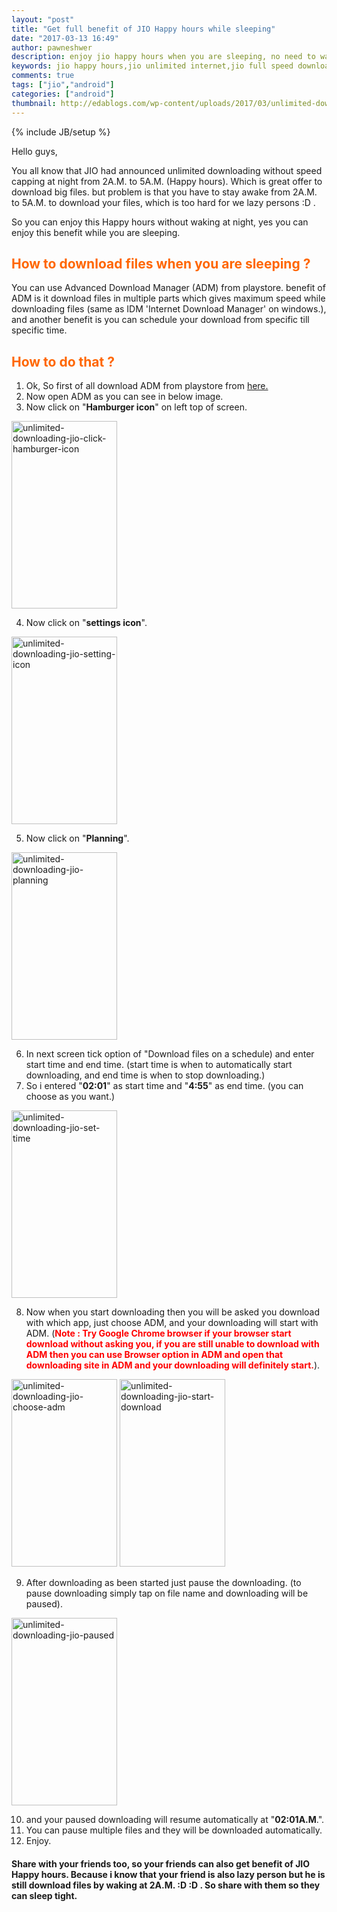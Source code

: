```yaml
---
layout: "post"
title: "Get full benefit of JIO Happy hours while sleeping"
date: "2017-03-13 16:49"
author: pawneshwer
description: enjoy jio happy hours when you are sleeping, no need to wake at night to download files with jio happy hours, get full speed and unlimited downloading jio
keywords: jio happy hours,jio unlimited internet,jio full speed download,auto download.
comments: true
tags: ["jio","android"]
categories: ["android"]
thumbnail: http://edablogs.com/wp-content/uploads/2017/03/unlimited-downloading-jio-thumb.jpg
---
```


{% include JB/setup %}

Hello guys,

You all know that JIO had announced unlimited downloading without speed capping at night from 2A.M. to 5A.M. (Happy hours). Which is great offer to download big files. but problem is that you have to stay awake from 2A.M. to 5A.M. to download your files, which is too hard for we lazy persons :D .

So you can enjoy this Happy hours without waking at night, yes you can enjoy this benefit while you are sleeping.
<h2><span style="color: #ff6600;">How to download files when you are sleeping ?</span></h2>
You can use Advanced Download Manager (ADM) from playstore. benefit of ADM is it download files in multiple parts which gives maximum speed while downloading files (same as IDM 'Internet Download Manager' on windows.), and another benefit is you can schedule your download from specific till specific time.
<h2><span style="color: #ff6600;">How to do that ?</span></h2>
<ol>
 	<li>Ok, So first of all download ADM from playstore from <a href="https://play.google.com/store/apps/details?id=com.dv.adm&amp;hl=en">here.</a></li>
 	<li>Now open ADM as you can see in below image.</li>
 	<li>Now click on "<strong>Hamburger icon</strong>" on left top of screen.</li>
</ol>
<a href="{{site.url}}/wp-content/uploads/2017/03/unlimited-downloading-jio-click-hamburger-icon.png"><img class="aligncenter wp-image-19 size-medium" src="{{site.url}}/wp-content/uploads/2017/03/unlimited-downloading-jio-click-hamburger-icon-169x300.png" alt="unlimited-downloading-jio-click-hamburger-icon" width="169" height="300" /></a>
<ol start="4">
 	<li>Now click on "<strong>settings icon</strong>".</li>
</ol>
<a href="{{site.url}}/wp-content/uploads/2017/03/unlimited-downloading-jio-setting-icon.png"><img class="size-medium wp-image-23 aligncenter" src="{{site.url}}/wp-content/uploads/2017/03/unlimited-downloading-jio-setting-icon-169x300.png" alt="unlimited-downloading-jio-setting-icon" width="169" height="300" /></a>
<ol start="5">
 	<li>Now click on "<strong>Planning</strong>".</li>
</ol>
<a href="{{site.url}}/wp-content/uploads/2017/03/unlimited-downloading-jio-planning.png"><img class="aligncenter size-medium wp-image-21" src="{{site.url}}/wp-content/uploads/2017/03/unlimited-downloading-jio-planning-169x300.png" alt="unlimited-downloading-jio-planning" width="169" height="300" /></a>
<ol start="6">
 	<li>In next screen tick option of "Download files on a schedule) and enter start time and end time. (start time is when to automatically start downloading, and end time is when to stop downloading.)</li>
 	<li>So i entered "<strong>02:01</strong>" as start time and "<strong>4:55</strong>" as end time. (you can choose as you want.)</li>
</ol>
<a href="{{site.url}}/wp-content/uploads/2017/03/unlimited-downloading-jio-set-time.png"><img class="aligncenter size-medium wp-image-22" src="{{site.url}}/wp-content/uploads/2017/03/unlimited-downloading-jio-set-time-169x300.png" alt="unlimited-downloading-jio-set-time" width="169" height="300" /></a>
<ol start="8">
 	<li>Now when you start downloading then you will be asked you download with which app, just choose ADM, and your downloading will start with ADM. (<strong><span style="color: #ff0000;">Note : T</span><span style="color: #ff0000;">ry Google Chrome browser if your browser start download without asking you, if you are still unable to download with ADM then you can use Browser option in ADM and open that downloading site in ADM and your downloading will definitely start.</span></strong>).</li>
</ol>
<a href="{{site.url}}/wp-content/uploads/2017/03/unlimited-downloading-jio-choose-adm.png"><img class="aligncenter size-medium wp-image-18" src="{{site.url}}/wp-content/uploads/2017/03/unlimited-downloading-jio-choose-adm-169x300.png" alt="unlimited-downloading-jio-choose-adm" width="169" height="300" /></a> <a href="{{site.url}}/wp-content/uploads/2017/03/unlimited-downloading-jio-start-download.png"><img class="aligncenter size-medium wp-image-24" src="{{site.url}}/wp-content/uploads/2017/03/unlimited-downloading-jio-start-download-169x300.png" alt="unlimited-downloading-jio-start-download" width="169" height="300" /></a>
<ol start="9">
 	<li>After downloading as been started just pause the downloading. (to pause downloading simply tap on file name and downloading will be paused).</li>
</ol>
<a href="{{site.url}}/wp-content/uploads/2017/03/unlimited-downloading-jio-paused.png"><img class="aligncenter size-medium wp-image-20" src="{{site.url}}/wp-content/uploads/2017/03/unlimited-downloading-jio-paused-169x300.png" alt="unlimited-downloading-jio-paused" width="169" height="300" /></a>
<ol start="10">
 	<li>and your paused downloading will resume automatically at "<strong>02:01A.M</strong>.".</li>
 	<li>You can pause multiple files and they will be downloaded automatically.</li>
 	<li>Enjoy.</li>
</ol>
<h4>Share with your friends too, so your friends can also get benefit of JIO Happy hours. Because i know that your friend is also lazy person but he is still download files by waking at 2A.M. :D :D . So share with them so they can sleep tight.</h4>
